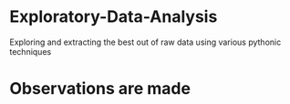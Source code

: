 # Exploratory-Data-Analysis
Exploring and extracting the best out of raw data using various pythonic techniques
# Observations are made
